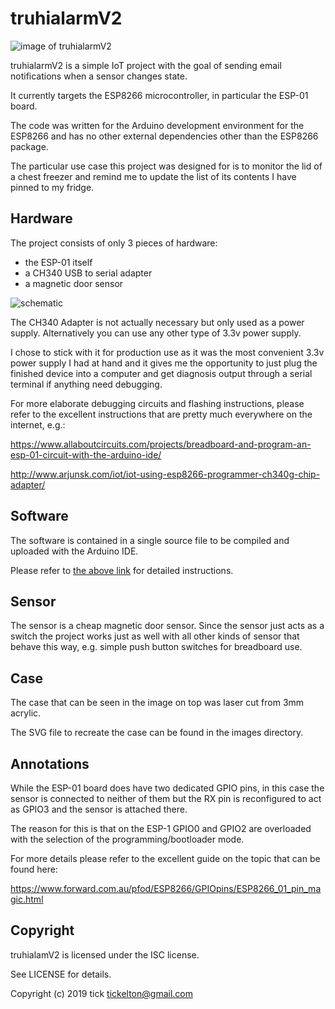 # truhialarmV2

![image of truhialarmV2](https://gitlab.com/tickelton/truhialarmV2/blob/master/images/truhialamv2_boxed_small.jpg)

truhialarmV2 is a simple IoT project with the goal of sending email notifications when a sensor changes state.

It currently targets the ESP8266 microcontroller, in particular the ESP-01 board.

The code was written for the Arduino development environment for the ESP8266 and has no other external dependencies other than the ESP8266 package.

The particular use case this project was designed for is to monitor the lid of a chest freezer and remind me to update the list of its contents I have pinned to my fridge.

## Hardware

The project consists of only 3 pieces of hardware:

* the ESP-01 itself
* a CH340 USB to serial adapter
* a magnetic door sensor

![schematic](https://gitlab.com/tickelton/truhialarmV2/blob/master/schematics/truhialarmv3_minimal_schem.svg)

The CH340 Adapter is not actually necessary but only used as a power supply. Alternatively you can use any other type of 3.3v power supply.

I chose to stick with it for production use as it was the most convenient 3.3v power supply I had at hand and it gives me the opportunity to just plug the finished device into a computer and get diagnosis output through a serial terminal if anything need debugging.

For more elaborate debugging circuits and flashing instructions, please refer to the excellent instructions that are pretty much everywhere on the internet, e.g.:

https://www.allaboutcircuits.com/projects/breadboard-and-program-an-esp-01-circuit-with-the-arduino-ide/

http://www.arjunsk.com/iot/iot-using-esp8266-programmer-ch340g-chip-adapter/


## Software

The software is contained in a single source file to be compiled and uploaded with the Arduino IDE.

Please refer to [the above link](https://www.allaboutcircuits.com/projects/breadboard-and-program-an-esp-01-circuit-with-the-arduino-ide/) for detailed instructions.

## Sensor

The sensor is a cheap magnetic door sensor. Since the sensor just acts as a switch the project works just as well with all other kinds of sensor that behave this way, e.g. simple push button switches for breadboard use.

## Case

The case that can be seen in the image on top was laser cut from 3mm acrylic.

The SVG file to recreate the case can be found in the images directory.

## Annotations

While the ESP-01 board does have two dedicated GPIO pins, in this case the sensor is connected to neither of them but the RX pin is reconfigured to act as GPIO3 and the sensor is attached there.

The reason for this is that on the ESP-1 GPIO0 and GPIO2 are overloaded with the selection of the programming/bootloader mode.

For more details please refer to the excellent guide on the topic that can be found here:

https://www.forward.com.au/pfod/ESP8266/GPIOpins/ESP8266_01_pin_magic.html

## Copyright

truhialamV2 is licensed under the ISC license.

See LICENSE for details.

Copyright (c) 2019 tick <tickelton@gmail.com>
